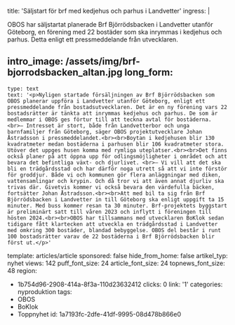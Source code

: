 title: 'Säljstart för brf med kedjehus och parhus i Landvetter'
ingress: |
  <p>OBOS har säljstartat planerade Brf Björrödsbacken i Landvetter utanför Göteborg, en förening med 22 bostäder som ska inrymmas i kedjehus och parhus. Detta enligt ett pressmeddelande från utvecklaren.
  </p>
  
intro_image: /assets/img/brf-bjorrodsbacken_altan.jpg
long_form:
  -
    type: text
    text: '<p>Nyligen startade försäljningen av Brf Björrödsbacken som OBOS planerar uppföra i Landvetter utanför Göteborg, enligt ett pressmeddelande från bostadsutvecklaren. Det är en ny förening vars 22 bostadsrätter är tänkta att inrymmas kedjehus och parhus. De som är medlemmar i OBOS ges förtur till att teckna avtal för bostäderna. <br>– Intresset är stort, både från Landvetterbor och unga barnfamiljer från Göteborg, säger OBOS projektutvecklare Johan Åstradsson i pressmeddelandet.<br><br>Boytan i kedjehusen blir 130 kvadratmeter medan bostäderna i parhusen blir 106 kvadratmeter stora. Utöver det uppges husen komma med rymliga uteplatser.<br><br>Det finns också planer på att öppna upp för odlingsmöjligheter i området och att bevara det befintliga växt- och djurlivet. <br>– Vi vill att det ska bli en trädgårdsstad och har därför noga utrett så att vi inte förstör för groddjur. Både vi och kommunen gör flera anläggningar med diken, vattensamlingar och krypin. Och då tror vi att även annat djurliv ska trivas där. Givetvis kommer vi också bevara den värdefulla bäcken, fortsätter Johan Åstradsson.<br><br>Att med bil ta sig från Brf Björrödsbacken i Landvetter in till Göteborg ska enligt uppgift ta 15 minuter. Med buss kommer resan ta 30 minuter. Brf-projektets byggstart är preliminärt satt till våren 2023 och inflytt i föreningen till hösten 2024.<br><br>OBOS har tillsammans med utvecklaren BoKlok sedan tidigare fått klartecken att utveckla en trädgårdsstad i Landvetter med omkring 300 bostäder, blandad bebyggelse. OBOS del består i runt 100 bostadsrätter varav de 22 bostäderna i Brf Björrödsbacken blir först ut.</p>'
template: articles/article
sponsored: false
hide_from_home: false
artikel_typ: nyhet
views: 142
puff_font_size: 24
article_font_size: 24
topnews_font_size: 48
region:
  - 1b754d96-2908-414a-8f3a-110d23632412
clicks: 0
link: '1'
categories: nyproduktion
tags:
  - OBOS
  - BoKlok
  - Toppnyhet
id: 1a7193fc-2dfe-41df-9995-08d478b866e0
